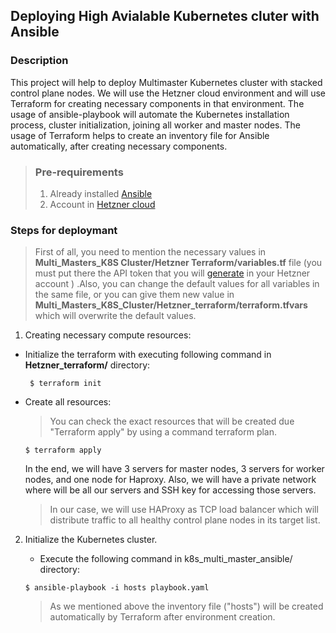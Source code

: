 ## Deploying High Avialable  Kubernetes cluter with Ansible

###  Description 

This project will help to deploy Multimaster  Kubernetes cluster with  stacked control plane nodes. We will use the Hetzner cloud environment and will use Terraform for creating necessary components in that environment.  The usage of ansible-playbook will automate the Kubernetes installation process, cluster initialization, joining all worker and master nodes.
The usage of Terraform helps to create an inventory file for Ansible automatically, after creating necessary components.

>### Pre-requirements
 >1. Already installed [Ansible](https://docs.ansible.com/>ansible/latest/installation_guide/intro_installation.html)
 >2. Account in [Hetzner cloud](https://www.hetzner.com/cloud)

 ### Steps for deploymant 
  > First of all, you need to mention the necessary values in **Multi_Masters_K8S Cluster/Hetzner Terraform/variables.tf** file (you must put there the API token that you will [generate](https://vocon-it.com/2018/03/21/testing-the-hetzner-cloud-api-via-curl-iaas-automation/) in your Hetzner account  ) .Also, you can change the default values for all variables in the same file, or you can give them new value in **Multi_Masters_K8S_Cluster/Hetzner_terraform/terraform.tfvars** which will overwrite the default values.

1. Creating necessary compute resources:
 * Initialize the terraform with executing following command in  **Hetzner_terraform/** directory:
    ```
     $ terraform init 
    ```
 * Create all resources: 
   > You can check the exact resources that will be created due "Terraform apply" by using a command terraform plan.
    ```
    $ terraform apply     
    ```
    In the end, we will have 3 servers for master nodes, 3 servers for worker nodes, and one node for Haproxy. Also, we will have a private network where will be all our servers and SSH key for accessing those servers.
    > In our case, we will use HAProxy as TCP load balancer which will distribute traffic to all healthy control plane nodes in its target list.

2. Initialize the Kubernetes cluster.
  
   * Execute the following command in k8s_multi_master_ansible/ directory: 
    ``` 
    $ ansible-playbook -i hosts playbook.yaml 
    ``` 
    > As we mentioned above the inventory file ("hosts") will be created automatically by Terraform after environment creation.
